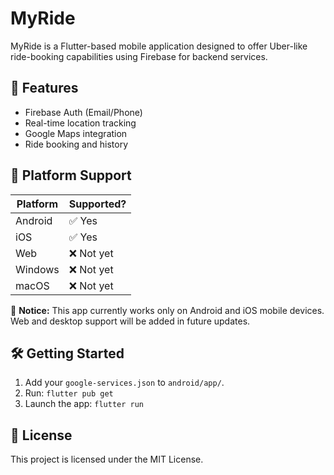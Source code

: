 # MyRide

MyRide is a Flutter-based mobile application designed to offer Uber-like ride-booking capabilities using Firebase for backend services.

## 🚀 Features
- Firebase Auth (Email/Phone)
- Real-time location tracking
- Google Maps integration
- Ride booking and history

## 📱 Platform Support

| Platform | Supported? |
|----------|------------|
| Android  | ✅ Yes     |
| iOS      | ✅ Yes     |
| Web      | ❌ Not yet |
| Windows  | ❌ Not yet |
| macOS    | ❌ Not yet |

🚫 **Notice:** This app currently works only on Android and iOS mobile devices.  
Web and desktop support will be added in future updates.

## 🛠 Getting Started
1. Add your `google-services.json` to `android/app/`.
2. Run: `flutter pub get`
3. Launch the app: `flutter run`

## 📄 License
This project is licensed under the MIT License.
